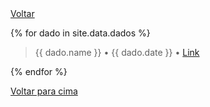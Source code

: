 <div id="voltar"> <a href="./index.md">Voltar</a></div>

{% for dado in site.data.dados %}

> {{ dado.name }} • {{ dado.date }} • <a href="{{ dado.link }}">Link</a><br>

{% endfor %}

<a href="#voltar">Voltar para cima</a>
